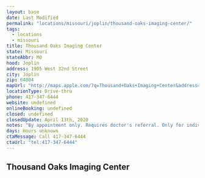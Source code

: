 ```yaml
---
layout: base
date: Last Modified
permalink: "locations/missouri/joplin/thousand-oaks-imaging-center/"
tags:
  - locations
  - missouri
title: Thousand Oaks Imaging Center
state: Missouri
stateAbbr: MO
hood: Joplin
address: 1905 West 32nd Street
city: Joplin
zip: 64804
mapUrl: "http://maps.apple.com/?q=Thousand+Oaks+Imaging+Center&address=1905+West+32nd+Street,Joplin,Missouri,64804"
locationType: Drive-thru
phone: 417-347-6444
website: undefined
onlineBooking: undefined
closed: undefined
closedUpdate: April 13th, 2020
notes: "By appointment only. Requires doctor's referral. Only for individuals with symptoms. Requires phone screen."
days: Hours unknown
ctaMessage: Call 417-347-6444
ctaUrl: "tel:417-347-6444"
---
```

## Thousand Oaks Imaging Center